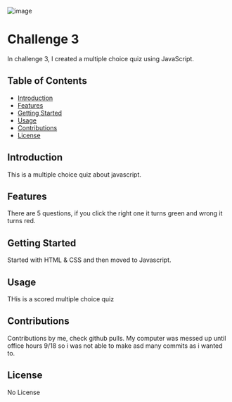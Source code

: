 ![image](https://github.com/gracecatk/aaa/assets/140928469/eaf20f9c-dcb3-40ee-ac16-d55ca6e4b4d4)
# Challenge 3
In challenge 3, I created a multiple choice quiz using JavaScript.
## Table of Contents
- [Introduction](#introduction)
- [Features](#features)
- [Getting Started](#getting-started)
- [Usage](#usage)
- [Contributions](#contributions)
- [License](#license)
## Introduction
This is a multiple choice quiz about javascript. 
## Features
There are 5 questions, if you click the right one it turns green and wrong it turns red.
## Getting Started
Started with HTML & CSS and then moved to Javascript. 
## Usage
THis is a scored multiple choice quiz
## Contributions
Contributions by me, check github pulls. My computer was messed up until office hours 9/18 so i was not able to make asd many commits as i wanted to. 
## License
No License